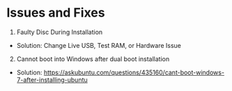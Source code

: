 # Issues and Fixes

1) Faulty Disc During Installation
- Solution: Change Live USB, Test RAM, or Hardware Issue

2) Cannot boot into Windows after dual boot installation
- Solution: https://askubuntu.com/questions/435160/cant-boot-windows-7-after-installing-ubuntu
